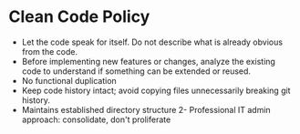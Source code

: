 # Clean Code Policy

- Let the code speak for itself. Do not describe what is already obvious from the code.
- Before implementing new features or changes, analyze the existing code to understand if something can be extended or reused.
- No functional duplication
- Keep code history intact; avoid copying files unnecessarily breaking git history.
- Maintains established directory structure
2- Professional IT admin approach: consolidate, don't proliferate